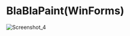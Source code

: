 # BlaBlaPaint(WinForms)
![Screenshot_4](https://github.com/Sashok9203/BlaBlaPaint/assets/56803757/5838ac62-bd6d-4e11-9e11-789f73d5a541)

